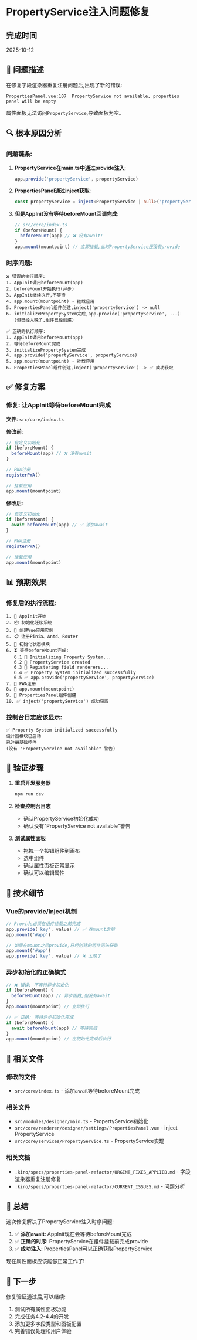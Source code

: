 # PropertyService注入问题修复

## 完成时间

2025-10-12

## 🔴 问题描述

在修复字段渲染器重复注册问题后,出现了新的错误:

```
PropertiesPanel.vue:107  PropertyService not available, properties panel will be empty
```

属性面板无法访问`PropertyService`,导致面板为空。

## 🔍 根本原因分析

### 问题链条:

1. **PropertyService在main.ts中通过provide注入**:

   ```typescript
   app.provide('propertyService', propertyService)
   ```

2. **PropertiesPanel通过inject获取**:

   ```typescript
   const propertyService = inject<PropertyService | null>('propertyService', null)
   ```

3. **但是AppInit没有等待beforeMount回调完成**:
   ```typescript
   // src/core/index.ts
   if (beforeMount) {
     beforeMount(app) // ❌ 没有await!
   }
   app.mount(mountpoint) // 立即挂载,此时PropertyService还没有provide
   ```

### 时序问题:

```
❌ 错误的执行顺序:
1. AppInit调用beforeMount(app)
2. beforeMount开始执行(异步)
3. AppInit继续执行,不等待
4. app.mount(mountpoint) - 挂载应用
5. PropertiesPanel组件创建,inject('propertyService') -> null
6. initializePropertySystem完成,app.provide('propertyService', ...)
   (但已经太晚了,组件已经创建)

✅ 正确的执行顺序:
1. AppInit调用beforeMount(app)
2. 等待beforeMount完成
3. initializePropertySystem完成
4. app.provide('propertyService', propertyService)
5. app.mount(mountpoint) - 挂载应用
6. PropertiesPanel组件创建,inject('propertyService') -> ✅ 成功获取
```

## ✅ 修复方案

### 修复: 让AppInit等待beforeMount完成

**文件**: `src/core/index.ts`

**修改前**:

```typescript
// 自定义初始化
if (beforeMount) {
  beforeMount(app) // ❌ 没有await
}

// PWA注册
registerPWA()

// 挂载应用
app.mount(mountpoint)
```

**修改后**:

```typescript
// 自定义初始化
if (beforeMount) {
  await beforeMount(app) // ✅ 添加await
}

// PWA注册
registerPWA()

// 挂载应用
app.mount(mountpoint)
```

## 📊 预期效果

### 修复后的执行流程:

```
1. 🚀 AppInit开始
2. 📦 初始化迁移系统
3. 🎨 创建Vue应用实例
4. 📋 注册Pinia、Antd、Router
5. 🔧 初始化状态模块
6. ⏳ 等待beforeMount完成:
   6.1 🔧 Initializing Property System...
   6.2 🎨 PropertyService created
   6.3 📝 Registering field renderers...
   6.4 ✅ Property System initialized successfully
   6.5 ✅ app.provide('propertyService', propertyService)
7. 📱 PWA注册
8. 🎯 app.mount(mountpoint)
9. 🎨 PropertiesPanel组件创建
10. ✅ inject('propertyService') 成功获取
```

### 控制台日志应该显示:

```
✅ Property System initialized successfully
设计器模块已启动
已注册基础控件
(没有 "PropertyService not available" 警告)
```

## 🧪 验证步骤

1. **重启开发服务器**

   ```bash
   npm run dev
   ```

2. **检查控制台日志**

   - 确认PropertyService初始化成功
   - 确认没有"PropertyService not available"警告

3. **测试属性面板**
   - 拖拽一个按钮组件到画布
   - 选中组件
   - 确认属性面板正常显示
   - 确认可以编辑属性

## 🎯 技术细节

### Vue的provide/inject机制

```typescript
// Provide必须在组件挂载之前完成
app.provide('key', value) // ✅ 在mount之前
app.mount('#app')

// 如果在mount之后provide,已经创建的组件无法获取
app.mount('#app')
app.provide('key', value) // ❌ 太晚了
```

### 异步初始化的正确模式

```typescript
// ❌ 错误: 不等待异步初始化
if (beforeMount) {
  beforeMount(app) // 异步函数,但没有await
}
app.mount(mountpoint) // 立即执行

// ✅ 正确: 等待异步初始化完成
if (beforeMount) {
  await beforeMount(app) // 等待完成
}
app.mount(mountpoint) // 在初始化完成后执行
```

## 📝 相关文件

### 修改的文件

- `src/core/index.ts` - 添加await等待beforeMount完成

### 相关文件

- `src/modules/designer/main.ts` - PropertyService初始化
- `src/core/renderer/designer/settings/PropertiesPanel.vue` - inject PropertyService
- `src/core/services/PropertyService.ts` - PropertyService实现

### 相关文档

- `.kiro/specs/properties-panel-refactor/URGENT_FIXES_APPLIED.md` - 字段渲染器重复注册修复
- `.kiro/specs/properties-panel-refactor/CURRENT_ISSUES.md` - 问题分析

## 🎉 总结

这次修复解决了PropertyService注入时序问题:

1. ✅ **添加await**: AppInit现在会等待beforeMount完成
2. ✅ **正确的时序**: PropertyService在组件挂载前完成provide
3. ✅ **成功注入**: PropertiesPanel可以正确获取PropertyService

现在属性面板应该能够正常工作了!

## 🚀 下一步

修复验证通过后,可以继续:

1. 测试所有属性面板功能
2. 完成任务4.2-4.4的开发
3. 添加更多字段类型和面板配置
4. 完善错误处理和用户体验
